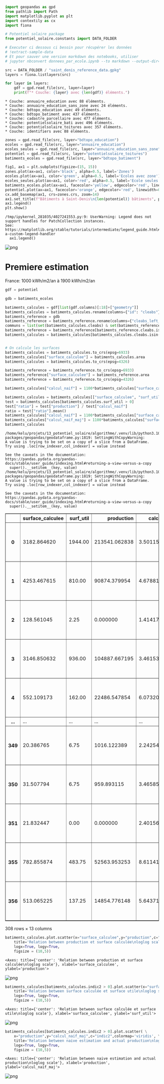 ```python
import geopandas as gpd
from pathlib import Path
import matplotlib.pyplot as plt
import contextily as cx
import fiona

# Potentiel solaire package
from potentiel_solaire.constants import DATA_FOLDER
```


```python
# Executer ci dessous ci besoin pour récupérer les données
# !extract-sample-data
# Et pour sauver une version markdown des notebooks, utiliser
# jupyter nbconvert donnees_par_ecole.ipynb --to markdown --output-dir=exports/
```


```python
src = DATA_FOLDER / "saint_denis_reference_data.gpkg"
layers = fiona.listlayers(src)

for layer in layers:
    gdf = gpd.read_file(src, layer=layer)
    print(f"* Couche: {layer} avec {len(gdf)} éléments.")
```

    * Couche: annuaire_education avec 88 éléments.
    * Couche: annuaire_education_sans_zone avec 24 éléments.
    * Couche: bdtopo_education avec 49 éléments.
    * Couche: bdtopo_batiment avec 437 éléments.
    * Couche: cadastre_parcellaire avec 477 éléments.
    * Couche: potentielsolaire_bati avec 496 éléments.
    * Couche: potentielsolaire_toitures avec 357 éléments.
    * Couche: identifiers avec 88 éléments.



```python
zones = gpd.read_file(src, layer="bdtopo_education")
ecoles = gpd.read_file(src, layer="annuaire_education")
ecoles_seules = gpd.read_file(src, layer="annuaire_education_sans_zone") 
potentiel = gpd.read_file(src, layer="potentielsolaire_toitures")
batiments_ecoles = gpd.read_file(src, layer="bdtopo_batiment")
```


```python
fig1, ax1 = plt.subplots(figsize=(15, 15))
zones.plot(ax=ax1, color='black', alpha=0.5, label='Zones')
ecoles.plot(ax=ax1, color='green', alpha=0.5, label='Ecoles avec zone')
ecoles_seules.plot(ax=ax1, color='red', alpha=0.5, label='Ecole seules sans zone')
batiments_ecoles.plot(ax=ax1, facecolor='yellow', edgecolor='red', linewidth=0.5, alpha=0.8, label='Saint-Denis')
potentiel.plot(ax=ax1, facecolor='orange', edgecolor='red', linewidth=0.5, alpha=0.8, label='Saint-Denis')
cx.add_basemap(ax1, crs=zones.crs, zoom=14)
ax1.set_title(f"Bâtiments à Saint-Denis\n{len(potentiel)} bâtiments", pad=20)
ax1.legend()
plt.show()
```

    /tmp/ipykernel_281035/4027241553.py:9: UserWarning: Legend does not support handles for PatchCollection instances.
    See: https://matplotlib.org/stable/tutorials/intermediate/legend_guide.html#implementing-a-custom-legend-handler
      ax1.legend()



    
![png](verif_haut_niveau_files/verif_haut_niveau_4_1.png)
    


# Premiere estimation

France: 1000 kWh/m2/an  à 1900 kWh/m2/an


```python
gdf = potentiel

gdb = batiments_ecoles
```


```python
batiments_calcules = gdf[list(gdf.columns)[:18]+["geometry"]]
batiments_calcules = batiments_calcules.rename(columns={"id": "cleabs"})
batiments_reference = gdb
batiments_reference = batiments_reference.rename(columns={"cleabs_left__bat": "cleabs"})
communs = list(set(batiments_calcules.cleabs) & set(batiments_reference.cleabs))
batiments_reference = batiments_reference[batiments_reference.cleabs.isin(communs)]
batiments_calcules = batiments_calcules[batiments_calcules.cleabs.isin(communs)]


# On calcule les surfaces
batiments_calcules = batiments_calcules.to_crs(epsg=6933)
batiments_calcules["surface_calculee"] = batiments_calcules.area
batiments_calcules = batiments_calcules.to_crs(epsg=4326)

batiments_reference = batiments_reference.to_crs(epsg=6933)
batiments_reference["surface_calculee"] = batiments_reference.area
batiments_reference = batiments_reference.to_crs(epsg=4326)
```


```python
batiments_calcules["calcul_naif"] = 1100*batiments_calcules["surface_calculee"]
```


```python
batiments_calcules = batiments_calcules[["surface_calculee", "surf_util", "production", "calcul_naif","moyenne2", "indic2","forme",  "gisement"	,"eq_pano",	"eq_surf"	,"cleabs", "geometry"]]
test = batiments_calcules[batiments_calcules.surf_util > 0]
test["ratio"] = test["production"] / test["calcul_naif"]
ratio = test["ratio"].mean()
batiments_calcules["calcul_naif"] = 1100*batiments_calcules["surface_calculee"]
batiments_calcules["calcul_naif_maj"] = 1100*batiments_calcules["surface_calculee"]*ratio
batiments_calcules
```

    /home/kelu/projets/13_potentiel_solaire/algorithme/.venv/lib/python3.10/site-packages/geopandas/geodataframe.py:1819: SettingWithCopyWarning: 
    A value is trying to be set on a copy of a slice from a DataFrame.
    Try using .loc[row_indexer,col_indexer] = value instead
    
    See the caveats in the documentation: https://pandas.pydata.org/pandas-docs/stable/user_guide/indexing.html#returning-a-view-versus-a-copy
      super().__setitem__(key, value)
    /home/kelu/projets/13_potentiel_solaire/algorithme/.venv/lib/python3.10/site-packages/geopandas/geodataframe.py:1819: SettingWithCopyWarning: 
    A value is trying to be set on a copy of a slice from a DataFrame.
    Try using .loc[row_indexer,col_indexer] = value instead
    
    See the caveats in the documentation: https://pandas.pydata.org/pandas-docs/stable/user_guide/indexing.html#returning-a-view-versus-a-copy
      super().__setitem__(key, value)





<div>
<style scoped>
    .dataframe tbody tr th:only-of-type {
        vertical-align: middle;
    }

    .dataframe tbody tr th {
        vertical-align: top;
    }

    .dataframe thead th {
        text-align: right;
    }
</style>
<table border="1" class="dataframe">
  <thead>
    <tr style="text-align: right;">
      <th></th>
      <th>surface_calculee</th>
      <th>surf_util</th>
      <th>production</th>
      <th>calcul_naif</th>
      <th>moyenne2</th>
      <th>indic2</th>
      <th>forme</th>
      <th>gisement</th>
      <th>eq_pano</th>
      <th>eq_surf</th>
      <th>cleabs</th>
      <th>geometry</th>
      <th>calcul_naif_maj</th>
    </tr>
  </thead>
  <tbody>
    <tr>
      <th>0</th>
      <td>3182.864620</td>
      <td>1944.00</td>
      <td>213541.062838</td>
      <td>3.501151e+06</td>
      <td>1205.511696</td>
      <td>3</td>
      <td>plat</td>
      <td>important</td>
      <td>plus de 50 panneaux</td>
      <td>plus de 115 m2</td>
      <td>BATIMENT0000000318256828</td>
      <td>POLYGON ((2.36719 48.93004, 2.36696 48.93002, ...</td>
      <td>153562.836115</td>
    </tr>
    <tr>
      <th>1</th>
      <td>4253.467615</td>
      <td>810.00</td>
      <td>90874.379954</td>
      <td>4.678814e+06</td>
      <td>1231.240041</td>
      <td>3</td>
      <td>plat</td>
      <td>important</td>
      <td>plus de 50 panneaux</td>
      <td>plus de 115 m2</td>
      <td>BATIMENT0000000243404073</td>
      <td>POLYGON ((2.36013 48.91242, 2.36015 48.91213, ...</td>
      <td>205215.938582</td>
    </tr>
    <tr>
      <th>2</th>
      <td>128.561045</td>
      <td>2.25</td>
      <td>0.000000</td>
      <td>1.414171e+05</td>
      <td>NaN</td>
      <td>-1</td>
      <td>Npans</td>
      <td>Non favorable</td>
      <td>Non favorable</td>
      <td>Non favorable</td>
      <td>BATIMENT0000000229477227</td>
      <td>POLYGON ((2.35275 48.94371, 2.35246 48.94377, ...</td>
      <td>6202.651070</td>
    </tr>
    <tr>
      <th>3</th>
      <td>3146.850632</td>
      <td>936.00</td>
      <td>104887.667195</td>
      <td>3.461536e+06</td>
      <td>1229.801070</td>
      <td>3</td>
      <td>plat</td>
      <td>important</td>
      <td>plus de 50 panneaux</td>
      <td>plus de 115 m2</td>
      <td>BATIMENT0000000002629660</td>
      <td>POLYGON ((2.34956 48.93933, 2.34964 48.93942, ...</td>
      <td>151825.278652</td>
    </tr>
    <tr>
      <th>4</th>
      <td>552.109173</td>
      <td>162.00</td>
      <td>22486.547854</td>
      <td>6.073201e+05</td>
      <td>1134.034730</td>
      <td>3</td>
      <td>toit2pentes</td>
      <td>important</td>
      <td>plus de 50 panneaux</td>
      <td>plus de 115 m2</td>
      <td>BATIMENT0000000229478106</td>
      <td>POLYGON ((2.38134 48.93547, 2.38129 48.93551, ...</td>
      <td>26637.466764</td>
    </tr>
    <tr>
      <th>...</th>
      <td>...</td>
      <td>...</td>
      <td>...</td>
      <td>...</td>
      <td>...</td>
      <td>...</td>
      <td>...</td>
      <td>...</td>
      <td>...</td>
      <td>...</td>
      <td>...</td>
      <td>...</td>
      <td>...</td>
    </tr>
    <tr>
      <th>349</th>
      <td>20.386765</td>
      <td>6.75</td>
      <td>1016.122389</td>
      <td>2.242544e+04</td>
      <td>1229.874593</td>
      <td>1</td>
      <td>petit_toit</td>
      <td>faible</td>
      <td>2 à 9 panneaux</td>
      <td>entre 4.5 et 20 m2</td>
      <td>BATIMENT0000000243407957</td>
      <td>POLYGON ((2.36258 48.9433, 2.36253 48.94327, 2...</td>
      <td>983.594895</td>
    </tr>
    <tr>
      <th>350</th>
      <td>31.507794</td>
      <td>6.75</td>
      <td>959.893115</td>
      <td>3.465857e+04</td>
      <td>1161.816890</td>
      <td>1</td>
      <td>petit_toit</td>
      <td>faible</td>
      <td>2 à 9 panneaux</td>
      <td>entre 4.5 et 20 m2</td>
      <td>BATIMENT0000000243408047</td>
      <td>POLYGON ((2.36454 48.94175, 2.36454 48.94174, ...</td>
      <td>1520.148276</td>
    </tr>
    <tr>
      <th>351</th>
      <td>21.832447</td>
      <td>0.00</td>
      <td>0.000000</td>
      <td>2.401569e+04</td>
      <td>NaN</td>
      <td>-1</td>
      <td>petit_toit</td>
      <td>Non favorable</td>
      <td>Non favorable</td>
      <td>Non favorable</td>
      <td>BATIMENT0000000243404353</td>
      <td>POLYGON ((2.37179 48.92651, 2.37176 48.9265, 2...</td>
      <td>1053.344335</td>
    </tr>
    <tr>
      <th>355</th>
      <td>782.855874</td>
      <td>483.75</td>
      <td>52563.953253</td>
      <td>8.611415e+05</td>
      <td>1192.486116</td>
      <td>3</td>
      <td>plat</td>
      <td>important</td>
      <td>plus de 50 panneaux</td>
      <td>plus de 115 m2</td>
      <td>BATIMENT0000000353683846</td>
      <td>POLYGON ((2.36253 48.90733, 2.36314 48.90729, ...</td>
      <td>37770.242428</td>
    </tr>
    <tr>
      <th>356</th>
      <td>513.065225</td>
      <td>137.25</td>
      <td>14854.776148</td>
      <td>5.643717e+05</td>
      <td>1187.791047</td>
      <td>3</td>
      <td>plat</td>
      <td>important</td>
      <td>plus de 50 panneaux</td>
      <td>plus de 115 m2</td>
      <td>BATIMENT0000000353684505</td>
      <td>POLYGON ((2.37993 48.93571, 2.37987 48.93554, ...</td>
      <td>24753.723617</td>
    </tr>
  </tbody>
</table>
<p>308 rows × 13 columns</p>
</div>




```python
batiments_calcules.plot.scatter(x="surface_calculee",y="production",c="indic2",colormap='viridis',\
    title='Relation between production et surface calculée\nloglog scale', \
    logx=True, logy=True,
    figsize = (10,5))
```




    <Axes: title={'center': 'Relation between production et surface calculée\nloglog scale'}, xlabel='surface_calculee', ylabel='production'>




    
![png](verif_haut_niveau_files/verif_haut_niveau_10_1.png)
    



```python
batiments_calcules[batiments_calcules.indic2 > 0].plot.scatter(x="surface_calculee",y="surf_util",c="indic2",colormap='viridis', \
    title='Relation between surface calculée et surface utile\nloglog scale', \
    logx=True, logy=True,
    figsize = (10,5))
```




    <Axes: title={'center': 'Relation between surface calculée et surface utile\nloglog scale'}, xlabel='surface_calculee', ylabel='surf_util'>




    
![png](verif_haut_niveau_files/verif_haut_niveau_11_1.png)
    



```python
batiments_calcules[batiments_calcules.indic2 > 0].plot.scatter( \
    x="production",y="calcul_naif_maj",c="indic2",colormap='viridis', \
    title='Relation between naive estimation and actual production\nloglog scale', \
    logx=True, logy=True,
    figsize = (10,5))
```




    <Axes: title={'center': 'Relation between naive estimation and actual production\nloglog scale'}, xlabel='production', ylabel='calcul_naif_maj'>




    
![png](verif_haut_niveau_files/verif_haut_niveau_12_1.png)
    

